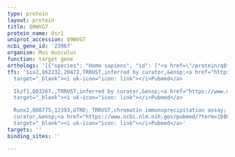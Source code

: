 ```yaml
---
type: protein
layout: protein
title: Q9WVG7
protein_name: Osr1
uniprot_accession: Q9WVG7
ncbi_gene_id: '23967'
organism: Mus musculus
function: target gene
orthologs: '[{"species": "Homo sapiens", "id": ["<a href=\"/protein/q8tax0\">Q8TAX0</a>"]}, {"species": "Rattus norvegicus", "id": ["B0K011"]}]'
tfs: 'Six2,Q62232,20472,TRRUST,inferred by curator,&ensp;<a href="https://www.ncbi.nlm.nih.gov/pubmed/?term=24598167%5Buid%5D+OR+29087512%5Buid%5D"
  target="_blank"><i uk-icon="icon: link"></i>Pubmed</a>

  Ikzf1,Q03267,,TRRUST,inferred by curator,&ensp;<a href="https://www.ncbi.nlm.nih.gov/pubmed/?term=18804520%5Buid%5D+OR+29087512%5Buid%5D"
  target="_blank"><i uk-icon="icon: link"></i>Pubmed</a>

  Runx2,Q08775,12393,GTRD; TRRUST,chromatin immunoprecipitation assay; inferred by
  curator,&ensp;<a href="https://www.ncbi.nlm.nih.gov/pubmed/?term=18804520%5Buid%5D+OR+29087512%5Buid%5D+OR+27924024%5Buid%5D"
  target="_blank"><i uk-icon="icon: link"></i>Pubmed</a>'
targets: ''
binding_sites: ''

---
```

